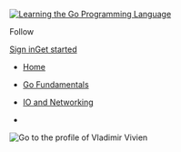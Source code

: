 
[![Learning the Go Programming
Language](https://cdn-images-1.medium.com/letterbox/301/45/50/50/1*LpnzYkg7-Mp_j8f0xHj3Og.png?source=logoAvatar-lo_bYEJnDVSsXzK---49b3a4577f18)](https://medium.com/learning-the-go-programming-language?source=logo-lo_bYEJnDVSsXzK---49b3a4577f18)

</div>

<div class="u-flexCenter u-height65 u-xs-height56 u-xs-hide">

<div class="buttonSet">

<span class="button-label js-buttonLabel">Follow</span>

</div>

</div>

</div>

<div class="metabar-block u-flex0 u-flexCenter">

<div class="u-flexCenter u-height65 u-xs-height56">

<div class="buttonSet buttonSet--wide u-lineHeightInherit">

[Sign
in](https://medium.com/m/signin?redirect=https%3A%2F%2Fmedium.com%2Flearning-the-go-programming-language%2Fpointing-to-go-the-go-pointer-type-a3c3f587592f&source=--------------------------nav_reg&operation=login)[Get
started](https://medium.com/m/signin?redirect=https%3A%2F%2Fmedium.com%2Flearning-the-go-programming-language%2Fpointing-to-go-the-go-pointer-type-a3c3f587592f&source=--------------------------nav_reg&operation=register)

</div>

</div>

</div>

</div>

<div class="metabar-inner u-marginAuto u-maxWidth1032 js-metabarBottom">

  - [Home](https://medium.com/learning-the-go-programming-language)

  - [Go
    Fundamentals](https://medium.com/learning-the-go-programming-language/fundamentals/home)

  - [IO and
    Networking](https://medium.com/learning-the-go-programming-language/io-networking/home)

  - 

</div>

</div>

<div class="metabar metabar--spacer js-metabarSpacer u-height105 u-xs-height95">

</div>

<div data-role="main">

<div class="uiScale uiScale-ui--regular uiScale-caption--regular u-paddingBottom10 row postMetaHeader">

<div class="col u-size12of12 js-postMetaLockup">

<div class="uiScale uiScale-ui--regular uiScale-caption--regular postMetaLockup postMetaLockup--authorLockupForPost u-flexCenter js-postMetaLockup">

<div class="u-flex0">

[](https://medium.com/@vladimirvivien?source=post_header_lockup)

<div class="u-relative u-inlineBlock u-flex0">

![Go to the profile of Vladimir
Vivien](https://cdn-images-1.medium.com/fit/c/75/75/1*FhusGAyQctbtxjUhNVMwqA.jpeg)

<div class="avatar-halo u-absolute u-textColorGreenNormal svgIcon" style="width: calc(100% + 12px); height: calc(100% + 12px); top:-6px; left:-6px">

</div>

</div>

</div>

<div class="u-flex1 u-paddingLeft15 u-overflowHidden">

<div class="u-lineHeightTightest">

[Vladimir
Vivien](https://medium.com/@vladimirvivien?source=post_header_lockup)

<span class="button-label button-defaultState">Blocked</span><span class="button-label button-hoverState">Unblock</span>

<span class="button-label button-defaultState js-buttonLabel">Follow</span><span class="button-label button-activeState">Following</span>

</div>

<div class="ui-caption ui-xs-clamp2 postMetaInline">

Software Eng • Go Programming • Kubernetes • Author
http://golang.fyi

</div>

<div class="ui-caption postMetaInline js-testPostMetaInlineSupplemental">

Apr 25,
2016<span class="middotDivider u-fontSize12"></span><span class="readingTime" title="4 min read"></span>

</div>

</div>

</div>

</div>

</div>

<div class="postArticle-content js-postField js-notesSource js-trackedPost" data-post-id="a3c3f587592f" data-source="post_page" data-collection-id="49b3a4577f18" data-tracking-context="postPage">

<div class="section section section--body section--first section--last" name="592f">

<div class="section-divider">

-----

</div>

<div class="section-content">

<div class="section-inner sectionLayout--insetColumn">

# Pointing to Go — The Go Pointer Type

![](https://cdn-images-1.medium.com/freeze/max/38/0*XNySepcb8F70SftL.?q=20)

In my introductory write up on Go types, I did a (rather length)
summarized walk-through of the basic and composite types in Go (read it
[**here**](https://medium.com/learning-the-go-porgramming-language/types-in-the-go-programming-language-65e945d0a692)
if you need a refresher). Continuing with this theme, this write up
discusses the pointer type: how to create and initialize pointer types.

Though these are easy concepts in Go, nevertheless, a well-grounded
understanding of these topics is certain to lessen frustrating moments
if you are a newcomer to Go\!

### The Pointer Type

The pointer type in Go is used to point to a memory address where data
is stored. Similar to C/C++, Go uses the **\*** operator to designate a
type as a pointer. The following snippet shows several pointers with
different underlying types.

``` graf graf--pre graf-after--p
var valPtr *float32
var countPtr *int
```

``` graf graf--pre graf-after--pre
type person struct{name string, age int}
var prsn *person
var matrix *[1024]int
var row []*int64
```

The code snippet above declares each variable as a pointer to its
associated type:

  - <span id="1020">variables *valPtr* and *countPtr* are pointers to
    their respective primitive types *float32* and *int*</span>
  - <span id="133a">variables *prsn* and *matrix* are declared as
    pointers to their respective composite types *person* and
    *\[1024\]int*.</span>
  - <span id="6a91">Lastly, variable *row* is a slice of pointers to
    elements to type *int64*.</span>

Each pointer stores an address which points to a memory location where a
value, of the indicated underlying type, is stored. Go does not allow
pointer arithmetic and, as you have come to expect with Go’s strict type
system, each pointer type is unique. Meaning, the following will not
compile.

``` graf graf--pre graf-after--p
var intPtr *int
var int32Ptr *int32
```

``` graf graf--pre graf-after--pre
intPtr = int32Ptr
```

``` graf graf--pre graf-after--pre
$> cannot use int32Ptr (type *int32) as type *int in assignment
```

This is because a pointer to an *int* is not compatible with pointer of
type *int32*, even when both point to types with similar memory layout.

#### The Address Operator

Go uses the ***&*** (ampersand) operator to return the address of a
variable. For instance, the following uses the address operator in
expressions that return memory locations for associated values.

``` graf graf--pre graf-after--p
val := float32(5.5)
var valPtr *float32 = &val
```

``` graf graf--pre graf-after--pre
score := 79
scorePtr := &score
```

``` graf graf--pre graf-after--pre
func printId(id *string) { 
    ... 
}
uid := "abcd-eff-33cc-5534"
printId(&uid)
```

The two variables *valPtr* and *scorePtr*, in the pervious code snippet,
are assigned memory addresses with expressions *\&val* and *\&score*
respectively. The second portion of the code snippet shows function
*printId(id \*string)* that takes a pointer as its sole parameter. It is
invoked with the address value *\&uid* as its argument.

It is important to note that in Go, you cannot use ampersand operator
directly on literal constants for numeric, string, boolean types. For
instance, the following will not compile.

``` graf graf--pre graf-after--p
ptr := &5
```

``` graf graf--pre graf-after--pre
$> cannot take the address of 5
```

You can, however, apply the ampersand operator to composite type literal
expressions. For instance, the following shows the literal expressions
for initializing a struct and an array values that use the ampersand
operators to return their addresses.

``` graf graf--pre graf-after--p
type person struct{name string, age int}
prsn := &person{"Prince", 57}
```

``` graf graf--pre graf-after--pre
pair := &[2]string{"left-sock", "right-sock"}
```

In the previous snippet, variable *prsn* stores the address of a value
of *\&person{“Prince”, 57}*. Variable *pair* is declared and initialized
with the address of value *&\[2\]string{“left-sock”, “right-sock”}*.

#### Pointer Indirection — Dereference Pointer Values

As established, a pointer is simply an address of an actual value in
memory. To access that value at the end of the pointer, simply apply the
\* operator to an address as shown in the following.

``` graf graf--pre graf-after--p
func main() {
    a := 71
    print(&a)
}
func print(val *int) {
    fmt.Println(val)
    fmt.Println(*val * 2)
}
```

In the previous example, *function print(val \*int)* accepts a pointer
as its parameter. It first prints the address with the first
*fmt.Println(val)* . In the second *fmt.Println(\*val \* 2)* statement,
the code uses pointer indirection *\*val* to access the actual value
pointed to, which is then multiplied by 2. When executed, the output
will look something like the following.

``` graf graf--pre graf-after--p
0x10434114
142
```

#### The new() Function

When the built-in function new(\<type\>) is used to initialize a value,
it allocates the appropriate memory for a zero-value of the specified
type. The function then returns the address for the newly created
zero-value.

``` graf graf--pre graf-after--p
intPtr := new(int)
*intPtr = 77
```

``` graf graf--pre graf-after--pre
type person struct{name string, age int}
prsn := new(person)
prsn.first = "Prince"
prsn.age = 57
```

The previous snippet uses the *new()* function to initialize a
zero-value int and assign its address to variable *intPtr*. Then the
code uses pointer indirection to assign it a value with *\*intPtr = 77*.

Similarly, the code initializes variable *prsn* with the address of
zero-value for composite type *person*. To access the value (not the
address) of the pointed composite, the idiom is more forgiving. It is
not necessary to write *\*prsn.first = “Prince”*. We can drop the
indirection and just use *prsn.first = “Prince”*.

#### Conclusion

In this short(er) write up, I explored the Go pointer type. You saw how
to create and initialize pointers. We also explored pointer indirection
to access and update pointed values. Future write ups will continue to
explore the Go type system covering Functions, Methods, and Interfaces,
etc. (Making the write up shorter will hopefully let me get to them
sooner\!)

Happy go(ding)\!

</div>

</div>

</div>

</div>

<div class="container u-maxWidth740">

<div class="row">

<div class="col u-size12of12">

</div>

</div>

<div class="row">

<div class="col u-size12of12 js-postTags">

<div class="u-paddingBottom10">

  - [Programming](https://medium.com/tag/programming?source=post)
  - [Golang](https://medium.com/tag/golang?source=post)
  - [Programming
    Languages](https://medium.com/tag/programming-languages?source=post)

</div>

</div>

</div>

<div class="postActions js-postActionsFooter">

<div class="u-flexCenter">

<div class="u-flex1">

<div class="multirecommend js-actionMultirecommend u-flexCenter" data-post-id="a3c3f587592f" data-is-icon-29px="true" data-is-circle="true" data-has-recommend-list="true" data-source="post_actions_footer-----a3c3f587592f---------------------clap_footer">

<div class="u-relative u-foreground">

<div class="clapUndo u-width60 u-round u-height32 u-absolute u-borderBox u-paddingRight5 u-transition--transform200Spring u-background--brandSageLighter js-clapUndo" style="top: 14px; padding: 2px;">

</div>

</div>

140

</div>

</div>

<div class="buttonSet u-flex0">

2

</div>

</div>

</div>

</div>

<div class="u-maxWidth740 u-paddingTop20 u-marginTop20 u-borderTopLightest container u-paddingBottom20 u-xs-paddingBottom10 js-postAttributionFooterContainer">

<div class="row js-postFooterInfo">

<div class="col u-size6of12 u-xs-size12of12">

<div class="u-marginLeft20 u-floatRight">

<span class="button-label button-defaultState">Blocked</span><span class="button-label button-hoverState">Unblock</span>

<span class="button-label button-defaultState js-buttonLabel">Follow</span><span class="button-label button-activeState">Following</span>

</div>

<div class="u-tableCell">

[](https://medium.com/@vladimirvivien?source=footer_card "Go to the profile of Vladimir Vivien")

<div class="u-relative u-inlineBlock u-flex0">

![Go to the profile of Vladimir
Vivien](https://cdn-images-1.medium.com/fit/c/75/75/1*FhusGAyQctbtxjUhNVMwqA.jpeg)

<div class="avatar-halo u-absolute u-textColorGreenNormal svgIcon" style="width: calc(100% + 12px); height: calc(100% + 12px); top:-6px; left:-6px">

</div>

</div>

</div>

<div class="u-tableCell u-verticalAlignMiddle u-breakWord u-paddingLeft15">

### [Vladimir Vivien](https://medium.com/@vladimirvivien "Go to the profile of Vladimir Vivien")

<div class="ui-caption u-textColorGreenNormal u-fontSize13 u-tintSpectrum u-accentColor--textNormal u-marginBottom7">

Medium member since Jul 2017

</div>

Software Eng • Go Programming • Kubernetes • Author <http://golang.fyi>

</div>

</div>

<div class="col u-size6of12 u-xs-size12of12 u-xs-marginTop30">

<div class="u-marginLeft20 u-floatRight">

<span class="button-label js-buttonLabel">Follow</span>

</div>

<div class="u-tableCell">

[![Learning the Go Programming
Language](https://cdn-images-1.medium.com/fit/c/75/75/1*dYBDKrYcd4IPQDn7-5RNSQ.png)](https://medium.com/learning-the-go-programming-language?source=footer_card "Go to Learning the Go Programming Language")

</div>

<div class="u-tableCell u-verticalAlignMiddle u-breakWord u-paddingLeft15">

### [Learning the Go Programming Language](https://medium.com/learning-the-go-programming-language?source=footer_card)

Short and insightful posts for newcomers learning the Go programming
language

<div class="buttonSet">

</div>

</div>

</div>

</div>

</div>

<div class="js-postFooterPlacements">

</div>

<div class="u-padding0 u-clearfix u-backgroundGrayLightest u-print-hide supplementalPostContent js-responsesWrapper">

</div>

<div class="supplementalPostContent js-heroPromo">

</div>

</div>

<div class="u-foreground u-top0 u-transition--fadeOut300 u-fixed u-sm-hide u-marginLeftNegative12 js-postShareWidget">

  - 
    
    <div class="multirecommend js-actionMultirecommend u-flexColumn u-marginBottom10" data-post-id="a3c3f587592f" data-is-icon-29px="true" data-is-vertical="true" data-is-circle="true" data-has-recommend-list="true" data-source="post_share_widget-----a3c3f587592f---------------------clap_sidebar">
    
    <div class="u-relative u-foreground">
    
    <div class="clapUndo u-width60 u-round u-height32 u-absolute u-borderBox u-paddingRight5 u-transition--transform200Spring u-background--brandSageLighter js-clapUndo" style="top: 14px; padding: 2px;">
    
    </div>
    
    </div>
    
    140
    
    </div>

  - 
  - 
  - 

</div>

<div class="u-fixed u-bottom0 u-width100pct u-backgroundWhite u-boxShadowTop u-borderBox u-paddingTop10 u-paddingBottom10 u-zIndexMetabar u-xs-paddingLeft10 u-xs-paddingRight10 js-stickyFooter">

<div class="u-maxWidth700 u-marginAuto u-flexCenter">

<div class="u-fontSize16 u-flex1 u-flexCenter">

<div class="u-flex0 u-inlineBlock u-paddingRight20 u-xs-paddingRight10">

[![Learning the Go Programming
Language](https://cdn-images-1.medium.com/fit/c/50/50/1*dYBDKrYcd4IPQDn7-5RNSQ.png)](https://medium.com/learning-the-go-programming-language "Go to Learning the Go Programming Language")

</div>

<div class="u-flex1 u-inlineBlock">

<div class="u-xs-hide">

Never miss a story from **Learning the Go Programming Language**, when
you sign up for Medium. [Learn
more](https://medium.com/@Medium/personalize-your-medium-experience-with-users-publications-tags-26a41ab1ee0c#.hx4zuv3mg)

</div>

<div class="u-xs-show">

Never miss a story from **Learning the Go Programming Language**

</div>

</div>

</div>

<div class="u-marginLeft50 u-xs-marginAuto">

<span class="button-label button-defaultState js-buttonLabel">Get
updates</span><span class="button-label button-activeState">Get
updates</span>

</div>

</div>

</div>

</div>

</div>

</div>

<div class="loadingBar">

</div>
